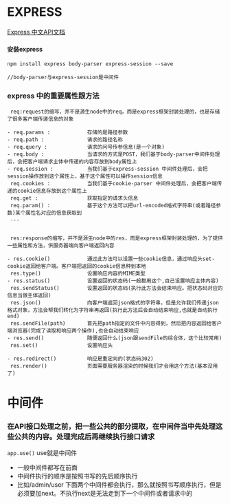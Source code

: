# EXPRESS

[Express 中文API文档](http://www.expressjs.com.cn)

#### 安装express
```
npm install express body-parser express-session --save

//body-parser与express-session是中间件
```

### express 中的重要属性跟方法
```
 req:request的缩写，并不是源生node中的req，而是express框架封装处理的，也是存储了很多客户端传递信息的对象
 
- req.params :            存储的是路径参数
- req.path :              请求的路径名称
- req.query :             请求的问号传参信息(是一个对象)
- req.body :              当请求的方式是POST，我们基于body-parser中间件处理后，会把客户端请求主体中传递的内容存放到body属性上
- req.session :           当我们基于express-session 中间件处理后，会把session操作放到这个属性上，基于这个属性可以操作session信息
 req.cookies :            当我们基于cookie-parser 中间件处理后，会把客户端传递的cookie信息存放到这个属性上
 req.get :                获取指定的请求头信息
 req.param() :            基于这个方法可以把url-encoded格式字符串(或者路径参数)某个属性名对应的信息获取到
 ...
 
 
 res:response的缩写，并不是源生node中的res，而是express框架封装处理的，为了提供一些属性和方法，供服务器端向客户端返回内容
 
- res.cookie()            通过此方法可以设置一些cookie信息，通过响应头set-cookie返回给客户端。客户端把返回的cookie信息种到本地
 res.type()               设置响应内容的MIME类型
- res.status()            设置返回的状态码(一般都用这个,自己设置响应主体内容)
 res.sendStatus()         设置返回的状态码(执行此方法会结束响应。把状态码对应的信息当做主体返回)
 res.json()               向客户端返回json格式的字符串，但是允许我们传递json格式对象，方法会帮我们转化为字符串再返回(执行此方法后会自动结束响应,也就是自动执行end)
 res.sendFile(path)       首先把path指定的文件中内容得到，然后把内容返回给客户端浏览器(完成了读取和响应两个操作),也会自动结束响应
- res.send()              随便返回什么(json跟sendFile的综合体，这个比较常用)
 res.set()                设置响应头
 
- res.redirect()          响应是重定向的(状态码302)
 res.render()             页面需要服务器渲染的时候我们才会用这个方法(基本没用了)
```

# 中间件

### 在API接口处理之前，把一些公共的部分提取，在中间件当中先处理这些公共的内容。处理完成后再继续执行接口请求

`app.use()`   use就是中间件

- 一般中间件都写在前面
- 中间件执行的顺序是按照书写的先后顺序执行
- 比如/admin/user 下面两个中间件都会执行，那么就按照书写顺序执行，但是必须要加next。不执行next是无法走到下一个中间件或者请求中的